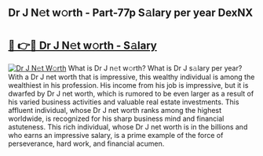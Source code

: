 ## Dr J N𝚎t w𝚘rth - Part-77p S𝚊lary per year DexNX

# <h2><a href="http://gc0t9q.nevu.top/?p=Dr+J">🔗 👉🔴 Dr J N𝚎t w𝚘rth - S𝚊lary</a></h2>

[![Dr J N𝚎t W𝚘rth](https://i.imgur.com/Oavwk0R.jpeg)](http://gc0t9q.nevu.top/?p=Dr+J)
What is Dr J n𝚎t w𝚘rth? What is Dr J s𝚊lary per year?
With a Dr J net worth that is impressive, this wealthy individual is among the wealthiest in his profession. His income from his job is impressive, but it is dwarfed by Dr J net worth, which is rumored to be even larger as a result of his varied business activities and valuable real estate investments. This affluent individual, whose Dr J net worth ranks among the highest worldwide, is recognized for his sharp business mind and financial astuteness. This rich individual, whose Dr J net worth is in the billions and who earns an impressive salary, is a prime example of the force of perseverance, hard work, and financial acumen.
